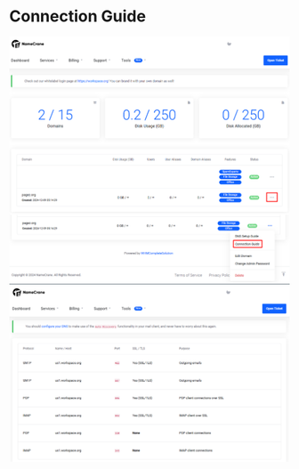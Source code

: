 # Connection Guide

![1](images/connection-guide/1.png)
![2](images/connection-guide/2.png)
![3](images/connection-guide/3.png)

